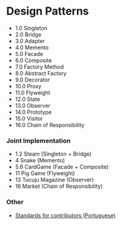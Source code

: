 # Design Patterns
  * 1.0 Singleton
  * 2.0 Bridge
  * 3.0 Adapter
  * 4.0 Memento
  * 5.0 Facade
  * 6.0 Composite
  * 7.0 Factory Method
  * 8.0 Abstract Factory
  * 9.0 Decorator
  * 10.0 Proxy
  * 11.0 Flyweight
  * 12.0 State
  * 13.0 Observer
  * 14.0 Prototype
  * 15.0 Visitor
  * 16.0 Chain of Responsibility

### Joint Implementation
  * 1.2 Steam (Singleton + Bridge)
  * 4 Snake (Memento)
  * 5.6 CardGame (Facade + Composite)
  * 11 Pig Game (Flyweight)
  * 13 Tucuju Magazine (Observer)
  * 16 Market (Chain of Responsibility)

### Other
* [Standards for contributors (Portuguese)](https://github.com/Augusto-Fadanelli/DesignPatterns/blob/main/Standards_for_contributors%20_pt-BR.md)
